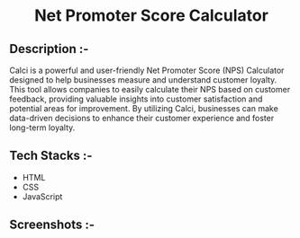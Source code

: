 # <p align="center">Net Promoter Score Calculator</p>

## Description :-

Calci is a powerful and user-friendly Net Promoter Score (NPS) Calculator designed to help businesses measure and understand customer loyalty. This tool allows companies to easily calculate their NPS based on customer feedback, providing valuable insights into customer satisfaction and potential areas for improvement. By utilizing Calci, businesses can make data-driven decisions to enhance their customer experience and foster long-term loyalty.

## Tech Stacks :-

- HTML
- CSS
- JavaScript

## Screenshots :-
